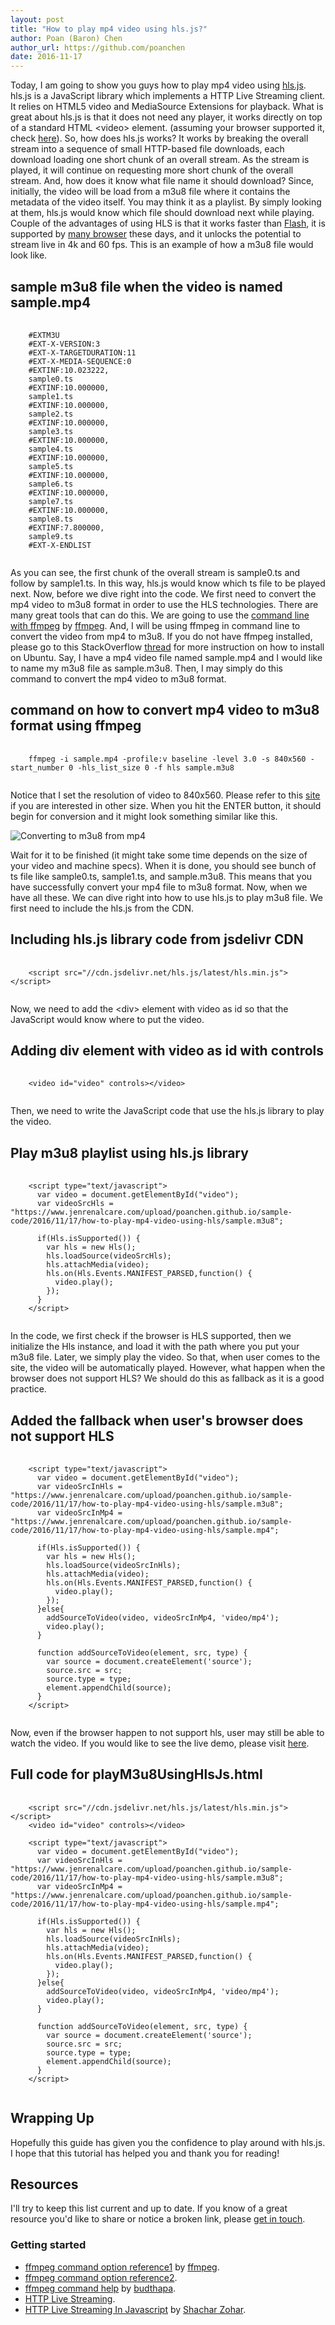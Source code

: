 ```yaml
---
layout: post
title: "How to play mp4 video using hls.js?"
author: Poan (Baron) Chen
author_url: https://github.com/poanchen
date: 2016-11-17
---
```

Today, I am going to show you guys how to play mp4 video using [hls.js](https://github.com/dailymotion/hls.js/tree/master). hls.js is a JavaScript library which implements a HTTP Live Streaming client. It relies on HTML5 video and MediaSource Extensions for playback. What is great about hls.js is that it does not need any player, it works directly on top of a standard HTML &lt;video&gt; element. (assuming your browser supported it, check [here](http://caniuse.com/#search=MediaSource)). So, how does hls.js works? It works by breaking the overall stream into a sequence of small HTTP-based file downloads, each download loading one short chunk of an overall stream. As the stream is played, it will continue on requesting more short chunk of the overall stream. And, how does it know what file name it should download? Since, initially, the video will be load from a m3u8 file where it contains the metadata of the video itself. You may think it as a playlist. By simply looking at them, hls.js would know which file should download next while playing. Couple of the advantages of using HLS is that it works faster than [Flash](http://www.adobe.com/ca/products/flashplayer.html), it is supported by [many browser](http://caniuse.com/#search=MediaSource) these days, and it unlocks the potential to stream live in 4k and 60 fps. This is an example of how a m3u8 file would look like.

## sample m3u8 file when the video is named sample.mp4

<pre>
  <code class="java">
    #EXTM3U
    #EXT-X-VERSION:3
    #EXT-X-TARGETDURATION:11
    #EXT-X-MEDIA-SEQUENCE:0
    #EXTINF:10.023222,
    sample0.ts
    #EXTINF:10.000000,
    sample1.ts
    #EXTINF:10.000000,
    sample2.ts
    #EXTINF:10.000000,
    sample3.ts
    #EXTINF:10.000000,
    sample4.ts
    #EXTINF:10.000000,
    sample5.ts
    #EXTINF:10.000000,
    sample6.ts
    #EXTINF:10.000000,
    sample7.ts
    #EXTINF:10.000000,
    sample8.ts
    #EXTINF:7.800000,
    sample9.ts
    #EXT-X-ENDLIST
  </code>
</pre>
As you can see, the first chunk of the overall stream is sample0.ts and follow by sample1.ts. In this way, hls.js would know which ts file to be played next. Now, before we dive right into the code. We first need to convert the mp4 video to m3u8 format in order to use the HLS technologies. There are many great tools that can do this. We are going to use the [command line with ffmpeg](https://linux.die.net/man/1/ffmpeg) by [ffmpeg](https://www.ffmpeg.org/). And, I will be using ffmpeg in command line to convert the video from mp4 to m3u8. If you do not have ffmpeg installed, please go to this StackOverflow [thread](http://stackoverflow.com/questions/29125229/how-to-reinstall-ffmpeg-clean-on-ubuntu-14-04) for more instruction on how to install on Ubuntu. Say, I have a mp4 video file named sample.mp4 and I would like to name my m3u8 file as sample.m3u8. Then, I may simply do this command to convert the mp4 video to m3u8 format.

## command on how to convert mp4 video to m3u8 format using ffmpeg

<pre>
  <code class="bash">
    ffmpeg -i sample.mp4 -profile:v baseline -level 3.0 -s 840x560 -start_number 0 -hls_list_size 0 -f hls sample.m3u8
  </code>
</pre>
Notice that I set the resolution of video to 840x560. Please refer to this [site](https://linux.die.net/man/1/ffmpeg) if you are interested in other size. When you hit the ENTER button, it should begin for conversion and it might look something similar like this.

<img src="/img/2016/11/17/how-to-play-mp4-video-using-hls/Converting to m3u8 from mp4.PNG" alt="Converting to m3u8 from mp4">

Wait for it to be finished (it might take some time depends on the size of your video and machine specs). When it is done, you should see bunch of ts file like sample0.ts, sample1.ts, and sample.m3u8. This means that you have successfully convert your mp4 file to m3u8 format. Now, when we have all these. We can dive right into how to use hls.js to play m3u8 file. We first need to include the hls.js from the CDN.

## Including hls.js library code from jsdelivr CDN

<pre>
  <code class="html">
    &lt;script src="//cdn.jsdelivr.net/hls.js/latest/hls.min.js"&gt;&lt;/script&gt;
  </code>
</pre>
Now, we need to add the &lt;div&gt; element with video as id so that the JavaScript would know where to put the video.

## Adding div element with video as id with controls

<pre>
  <code class="html">
    &lt;video id="video" controls&gt;&lt;/video&gt;
  </code>
</pre>
Then, we need to write the JavaScript code that use the hls.js library to play the video.

## Play m3u8 playlist using hls.js library

<pre>
  <code class="html">
    &lt;script type="text/javascript"&gt;
      var video = document.getElementById("video");
      var videoSrcHls = "https://www.jenrenalcare.com/upload/poanchen.github.io/sample-code/2016/11/17/how-to-play-mp4-video-using-hls/sample.m3u8";

      if(Hls.isSupported()) {
        var hls = new Hls();
        hls.loadSource(videoSrcHls);
        hls.attachMedia(video);
        hls.on(Hls.Events.MANIFEST_PARSED,function() {
          video.play();
        });
      }
    &lt;/script&gt;
  </code>
</pre>
In the code, we first check if the browser is HLS supported, then we initialize the Hls instance, and load it with the path where you put your m3u8 file. Later, we simply play the video. So that, when user comes to the site, the video will be automatically played. However, what happen when the browser does not support HLS? We should do this as fallback as it is a good practice.

## Added the fallback when user's browser does not support HLS

<pre>
  <code class="html">
    &lt;script type="text/javascript"&gt;
      var video = document.getElementById("video");
      var videoSrcInHls = "https://www.jenrenalcare.com/upload/poanchen.github.io/sample-code/2016/11/17/how-to-play-mp4-video-using-hls/sample.m3u8";
      var videoSrcInMp4 = "https://www.jenrenalcare.com/upload/poanchen.github.io/sample-code/2016/11/17/how-to-play-mp4-video-using-hls/sample.mp4";

      if(Hls.isSupported()) {
        var hls = new Hls();
        hls.loadSource(videoSrcInHls);
        hls.attachMedia(video);
        hls.on(Hls.Events.MANIFEST_PARSED,function() {
          video.play();
        });
      }else{
        addSourceToVideo(video, videoSrcInMp4, 'video/mp4');
        video.play();
      }

      function addSourceToVideo(element, src, type) {
        var source = document.createElement('source');
        source.src = src;
        source.type = type;
        element.appendChild(source);
      }
    &lt;/script&gt;
  </code>
</pre>
Now, even if the browser happen to not support hls, user may still be able to watch the video. If you would like to see the live demo, please visit [here](https://www.jenrenalcare.com/upload/poanchen.github.io/sample-code/2016/11/17/how-to-play-mp4-video-using-hls/playM3u8UsingHlsJs.html).

## Full code for playM3u8UsingHlsJs.html

<pre>
  <code class="html">
    &lt;script src="//cdn.jsdelivr.net/hls.js/latest/hls.min.js"&gt;&lt;/script&gt;
    &lt;video id="video" controls&gt;&lt;/video&gt;

    &lt;script type="text/javascript"&gt;
      var video = document.getElementById("video");
      var videoSrcInHls = "https://www.jenrenalcare.com/upload/poanchen.github.io/sample-code/2016/11/17/how-to-play-mp4-video-using-hls/sample.m3u8";
      var videoSrcInMp4 = "https://www.jenrenalcare.com/upload/poanchen.github.io/sample-code/2016/11/17/how-to-play-mp4-video-using-hls/sample.mp4";

      if(Hls.isSupported()) {
        var hls = new Hls();
        hls.loadSource(videoSrcInHls);
        hls.attachMedia(video);
        hls.on(Hls.Events.MANIFEST_PARSED,function() {
          video.play();
        });
      }else{
        addSourceToVideo(video, videoSrcInMp4, 'video/mp4');
        video.play();
      }

      function addSourceToVideo(element, src, type) {
        var source = document.createElement('source');
        source.src = src;
        source.type = type;
        element.appendChild(source);
      }
    &lt;/script&gt;
  </code>
</pre>

## Wrapping Up

Hopefully this guide has given you the confidence to play around with hls.js. I hope that this tutorial has helped you and thank you for reading!

## Resources

I'll try to keep this list current and up to date. If you know of a great resource you'd like to share or notice a broken link, please [get in touch](https://github.com/poanchen).

### Getting started

* [ffmpeg command option reference1](http://ffmpeg.org/ffmpeg-all.html#hls) by [ffmpeg](http://ffmpeg.org/).
* [ffmpeg command option reference2](https://linux.die.net/man/1/ffmpeg).
* [ffmpeg command help](http://stackoverflow.com/questions/30912542/mp4-to-hls-using-ffmpeg) by [budthapa](http://stackoverflow.com/users/2489973/budthapa).
* [HTTP Live Streaming](https://en.wikipedia.org/wiki/HTTP_Live_Streaming).
* [HTTP Live Streaming In Javascript](http://blog.peer5.com/http-live-streaming-in-javascript/) by [Shachar Zohar](http://blog.peer5.com/author/shachar-zohar/).
